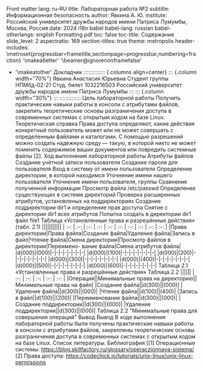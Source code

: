 Front matter
lang: ru-RU title: Лабораторная работа №2 subtitle: Информационная безопасность author:
Явкина А. Ю. institute:
Российский университет дружбы народов имени Патриса Лумумбы, Москва, Россия date: 2024
i18n babel
babel-lang: russian babel-otherlangs: english
Formatting pdf
toc: false toc-title: Содержание slide_level: 2 aspectratio: 169 section-titles: true theme: metropolis header-includes:
\metroset{progressbar=frametitle,sectionpage=progressbar,numbering=fraction}
'\makeatletter'
'\beamer@ignorenonframefalse'
- '\makeatother'
Докладчик
:::::::::::::: {.columns align=center} ::: {.column width="70%"}
Явкина Анастасия Юрьевна
Студент группы НПМбд-02-21
Студ. билет 1032216503
Российский университет дружбы народов имени Патриса Лумумбы
::: ::: {.column width="30%"}
::: ::::::::::::::
Цель лабораторной работы
Получить практические навыки работы в консоли с атрибутами файлов, закрепить теоретические основы разграничения доступа в современных системах с открытым кодом на базе Linux.
Теоретическая справка
Права доступа определяют, какие действия конкретный пользователь может или не может совершать с определенным файлами и каталогами. С помощью разрешений можно создать надежную среду — такую, в которой никто не может поменять содержимое ваших документов или повредить системные файлы [2].
Ход выполнения лабораторной работы
Атрибуты файлов
Cоздание учётной записи пользователя
Создание пароля для пользователя
Вход в систему от имени пользователя
Определение директории, в которой находимся
Уточнение имени нашего пользователя
Уточнение имени пользователя, группы
Сравнение полученной информации
Просмотр файла /etc/passwd
Определение существующих в системе директорий
Проверка расширенных атрибутов, установленых на поддиректориях
Создание поддиректории dir1 и определение прав доступа
Снятие с директории dir1 всех атрибутов
Попытка создать в директории dir1 файл file1
Таблица «Установленные права и разрешённые действия» (табл. 2.1)
||||||||||| | :-: | :-: | :-: | :-: | :-: | :-: | :-: | :-: | :-: | :-: | |Права директории|Права файла|Создание файла|Удаление файла|Запись в файл|Чтение файла|Смена директории|Просмотр файлов в директории|Переимено- вание файла|Смена атрибутов файла| |d(000)|(000)|-|-|-|-|-|-|-|-| |d(000)|(100)|-|-|-|-|-|-|-|-| |d(000)|(200)|-|-|-|-|-|-|-|-| |d(000)|(300)|-|-|-|-|-|-|-|-| |d(000)|(400)|-|-|-|-|-|-|-|-| |d(000)|(500)|-|-|-|-|-|-|-|-| |d(000)|(600)|-|-|-|-|-|-|-|-|
Таблица 2.1 «Установленные права и разрешённые действия»
Таблица 2.2
|||||| | :-: | :-: | :-: | :-: | :-: | |Операция||Минимальные права на директорию||Минимальные права на файл| |Создание файла||d(300)||(000)| |Удаление файла||d(300)||(000)| |Чтение файла||d(100)||(400)| |Запись в файл||d(100)||(200)| |Переименование файла||d(300)||(000)| |Создание поддиректории||d(300)||(000)| |Удаление поддиректории||d(300)||(000)|
Таблица 2.2 "Минимальные права для совершения операций"
Вывод
Вывод
В ходе выполнения лабораторной работы были получены практические навыки работы в консоли с атрибутами файлов, закреплены теоретические основы разграничения доступа в современных системах с открытым кодом на базе Linux.
Список литературы. Библиография
[[1] Операционные системы: https://blog.skillfactory.ru/glossary/operaczionnaya-sistema/
[2] Права доступа: https://codechick.io/tutorials/unix-linux/unix-linux-permissions
